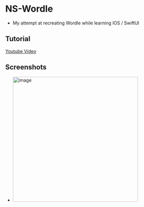 # NS-Wordle
- My attempt at recreating Wordle while learning IOS / SwiftUI

## Tutorial
[Youtube Video](https://www.youtube.com/watch?v=F43LZVpS-ZQ&list=PLBn01m5Vbs4DJvXqQzgQ6O5pLB8Qc2uUD)

## Screenshots
 - <img width="393" alt="image" src="https://user-images.githubusercontent.com/29985541/178147203-20257904-e733-4491-9dcd-41613b8f281c.png">
